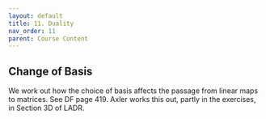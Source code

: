 ```yaml
---
layout: default
title: 11. Duality
nav_order: 11
parent: Course Content
---
```


## Change of Basis

We work out how the choice of basis affects the passage from linear maps to matrices. See DF page 419.
Axler works this out, partly in the exercises, in Section 3D of LADR.



